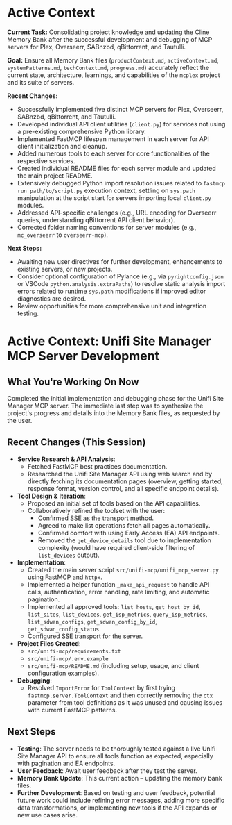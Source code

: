 # Active Context

**Current Task:** Consolidating project knowledge and updating the Cline Memory Bank after the successful development and debugging of MCP servers for Plex, Overseerr, SABnzbd, qBittorrent, and Tautulli.

**Goal:** Ensure all Memory Bank files (`productContext.md`, `activeContext.md`, `systemPatterns.md`, `techContext.md`, `progress.md`) accurately reflect the current state, architecture, learnings, and capabilities of the `mcplex` project and its suite of servers.

**Recent Changes:**
*   Successfully implemented five distinct MCP servers for Plex, Overseerr, SABnzbd, qBittorrent, and Tautulli.
*   Developed individual API client utilities (`client.py`) for services not using a pre-existing comprehensive Python library.
*   Implemented FastMCP lifespan management in each server for API client initialization and cleanup.
*   Added numerous tools to each server for core functionalities of the respective services.
*   Created individual README files for each server module and updated the main project README.
*   Extensively debugged Python import resolution issues related to `fastmcp run path/to/script.py` execution context, settling on `sys.path` manipulation at the script start for servers importing local `client.py` modules.
*   Addressed API-specific challenges (e.g., URL encoding for Overseerr queries, understanding qBittorrent API client behavior).
*   Corrected folder naming conventions for server modules (e.g., `mc_overseerr` to `overseerr-mcp`).

**Next Steps:**
*   Awaiting new user directives for further development, enhancements to existing servers, or new projects.
*   Consider optional configuration of Pylance (e.g., via `pyrightconfig.json` or VSCode `python.analysis.extraPaths`) to resolve static analysis import errors related to runtime `sys.path` modifications if improved editor diagnostics are desired.
*   Review opportunities for more comprehensive unit and integration testing.

# Active Context: Unifi Site Manager MCP Server Development

## What You're Working On Now
Completed the initial implementation and debugging phase for the Unifi Site Manager MCP server. The immediate last step was to synthesize the project's progress and details into the Memory Bank files, as requested by the user.

## Recent Changes (This Session)
- **Service Research & API Analysis**: 
    - Fetched FastMCP best practices documentation.
    - Researched the Unifi Site Manager API using web search and by directly fetching its documentation pages (overview, getting started, response format, version control, and all specific endpoint details).
- **Tool Design & Iteration**:
    - Proposed an initial set of tools based on the API capabilities.
    - Collaboratively refined the toolset with the user:
        - Confirmed SSE as the transport method.
        - Agreed to make list operations fetch all pages automatically.
        - Confirmed comfort with using Early Access (EA) API endpoints.
        - Removed the `get_device_details` tool due to implementation complexity (would have required client-side filtering of `list_devices` output).
- **Implementation**: 
    - Created the main server script `src/unifi-mcp/unifi_mcp_server.py` using FastMCP and `httpx`.
    - Implemented a helper function `_make_api_request` to handle API calls, authentication, error handling, rate limiting, and automatic pagination.
    - Implemented all approved tools: `list_hosts`, `get_host_by_id`, `list_sites`, `list_devices`, `get_isp_metrics`, `query_isp_metrics`, `list_sdwan_configs`, `get_sdwan_config_by_id`, `get_sdwan_config_status`.
    - Configured SSE transport for the server.
- **Project Files Created**:
    - `src/unifi-mcp/requirements.txt`
    - `src/unifi-mcp/.env.example`
    - `src/unifi-mcp/README.md` (including setup, usage, and client configuration examples).
- **Debugging**: 
    - Resolved `ImportError` for `ToolContext` by first trying `fastmcp.server.ToolContext` and then correctly removing the `ctx` parameter from tool definitions as it was unused and causing issues with current FastMCP patterns.

## Next Steps
- **Testing**: The server needs to be thoroughly tested against a live Unifi Site Manager API to ensure all tools function as expected, especially with pagination and EA endpoints.
- **User Feedback**: Await user feedback after they test the server.
- **Memory Bank Update**: This current action – updating the memory bank files.
- **Further Development**: Based on testing and user feedback, potential future work could include refining error messages, adding more specific data transformations, or implementing new tools if the API expands or new use cases arise. 